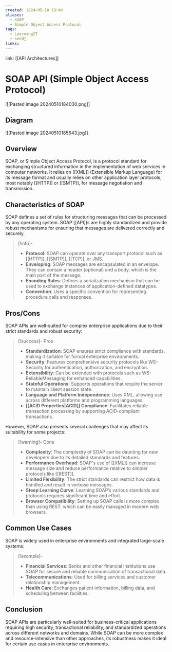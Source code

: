 ```yaml
---
created: 2024-05-10 18:40
aliases:
  - SOAP
  - Simple Object Access Protocol
tags:
  - LearningIT
  - seed🌱
links:
---
```


link: [[API Architectures]]

# SOAP API (Simple Object Access Protocol)

![[Pasted image 20240510184030.png]]

## Diagram

![[Pasted image 20240510185643.jpg]]

## Overview

SOAP, or Simple Object Access Protocol, is a protocol standard for exchanging structured information in the implementation of web services in computer networks. It relies on [[XML]] (Extensible Markup Language) for its message format and usually relies on other application layer protocols, most notably [[HTTP]] or [[SMTP]], for message negotiation and transmission.

## Characteristics of SOAP

SOAP defines a set of rules for structuring messages that can be processed by any operating system. SOAP [[API]]s are highly standardized and provide robust mechanisms for ensuring that messages are delivered correctly and securely.

> [!info]-
> - **Protocol**: SOAP can operate over any transport protocol such as [[HTTP]], [[SMTP]], [[TCP]], or JMS.
> - **Enveloping**: SOAP messages are encapsulated in an envelope. They can contain a header (optional) and a body, which is the main part of the message.
> - **Encoding Rules**: Defines a serialization mechanism that can be used to exchange instances of application-defined datatypes.
> - **Convention**: Uses a specific convention for representing procedure calls and responses.


## Pros/Cons

SOAP APIs are well-suited for complex enterprise applications due to their strict standards and robust security:

> [!success]- Pros
> - **Standardization**: SOAP ensures strict compliance with standards, making it suitable for formal enterprise environments.
> - **Security**: Features comprehensive security protocols like WS-Security for authentication, authorization, and encryption.
> - **Extensibility**: Can be extended with protocols such as WS-ReliableMessaging for enhanced capabilities.
> - **Stateful Operations**: Supports operations that require the server to maintain client session state.
> - **Language and Platform Independence**: Uses XML, allowing use across different platforms and programming languages.
> - **[[ACID Properties|ACID]] Compliance**: Facilitates reliable transaction processing by supporting ACID-compliant transactions.

However, SOAP also presents several challenges that may affect its suitability for some projects:

> [!warning]- Cons
> - **Complexity**: The complexity of SOAP can be daunting for new developers due to its detailed standards and features.
> - **Performance Overhead**: SOAP's use of [[XML]] can increase message size and reduce performance relative to simpler protocols like [[REST]].
> - **Limited Flexibility**: The strict standards can restrict how data is handled and result in verbose messages.
> - **Steep Learning Curve**: Learning SOAP’s various standards and protocols requires significant time and effort.
> - **Browser Compatibility**: Setting up SOAP calls is more complex than using REST, which can be easily managed in modern web browsers.


## Common Use Cases

SOAP is widely used in enterprise environments and integrated large-scale systems:

> [!example]-
> - **Financial Services**: Banks and other financial institutions use SOAP for secure and reliable communication of transactional data.
> - **Telecommunications**: Used for billing services and customer relationship management.
> - **Health Care**: Exchanges patient information, billing data, and scheduling between facilities.

## Conclusion

SOAP APIs are particularly well-suited for business-critical applications requiring high security, transactional reliability, and standardized operations across different networks and domains. While SOAP can be more complex and resource-intensive than other approaches, its robustness makes it ideal for certain use cases in enterprise environments.
